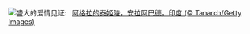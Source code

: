 ![](https://www.bing.com/th?id=OHR.TajMahalReflection_ZH-CN7498774173_UHD.jpg&w=1000)盛大的爱情见证:&nbsp;&ensp;[阿格拉的泰姬陵，安拉阿巴德，印度 (© Tanarch/Getty Images)](https://www.bing.com/th?id=OHR.TajMahalReflection_ZH-CN7498774173_UHD.jpg)
<br><br/>
